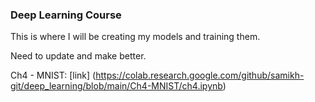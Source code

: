 <h3> Deep Learning Course </h3>

This is where I will be creating my models and training them. 


Need to update and make better. 

Ch4 - MNIST: [link] (https://colab.research.google.com/github/samikh-git/deep_learning/blob/main/Ch4-MNIST/ch4.ipynb)